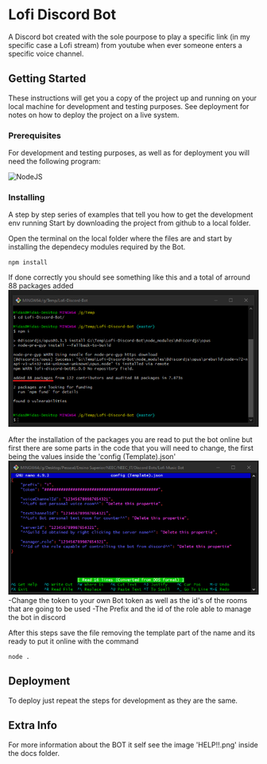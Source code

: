 # Lofi Discord Bot

A Discord bot created with the sole pourpose to play a specific link (in my specific case a Lofi stream) from youtube when ever someone enters a specific voice channel. 

## Getting Started

These instructions will get you a copy of the project up and running on your local machine for development and testing purposes. See deployment for notes on how to deploy the project on a live system.

### Prerequisites

For development and testing purposes, as well as for deployment you will need the following program:

![NodeJS](https://img.shields.io/badge/NodeJS-Download-333333?link=https://nodejs.org/en/&labelColor=689F63)

### Installing
A step by step series of examples that tell you how to get the development env running
Start by downloading the project from github to a local folder.

Open the terminal on the local folder where the files are and start by installing the dependecy modules required by the Bot. 

```
npm install
```

If done correctly you should see something like this and a total of arround 88 packages added
![docs/Readme_img/npm_install.png](docs/Readme_img/npm_install.png)

After the installation of the packages you are read to put the bot online but first there are some parts in the code that you will need to change, the first being the values inside the 'config (Template).json'
![docs/Readme_img/config.png](docs/Readme_img/config.png)
-Change the token to your own Bot token as well as the id's of the rooms that are going to be used
-The Prefix and the id of the role able to manage the bot in discord


After this steps save the file removing the template part of the name and its ready to put it online with the command
```
node .
```

## Deployment

To deploy just repeat the steps for development as they are the same.

## Extra Info

For more information about the BOT it self see the image 'HELP!!.png' inside the docs folder.